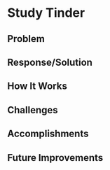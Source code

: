 # Study Tinder

## Problem

## Response/Solution

## How It Works

## Challenges

## Accomplishments

## Future Improvements


